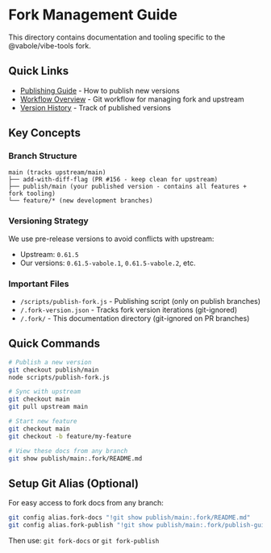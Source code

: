 # Fork Management Guide

This directory contains documentation and tooling specific to the @vabole/vibe-tools fork.

## Quick Links

- [Publishing Guide](./publish-guide.md) - How to publish new versions
- [Workflow Overview](./workflow.md) - Git workflow for managing fork and upstream
- [Version History](./version-log.md) - Track of published versions

## Key Concepts

### Branch Structure

```
main (tracks upstream/main)
├── add-with-diff-flag (PR #156 - keep clean for upstream)
├── publish/main (your published version - contains all features + fork tooling)
└── feature/* (new development branches)
```

### Versioning Strategy

We use pre-release versions to avoid conflicts with upstream:
- Upstream: `0.61.5`
- Our versions: `0.61.5-vabole.1`, `0.61.5-vabole.2`, etc.

### Important Files

- `/scripts/publish-fork.js` - Publishing script (only on publish branches)
- `/.fork-version.json` - Tracks fork version iterations (git-ignored)
- `/.fork/` - This documentation directory (git-ignored on PR branches)

## Quick Commands

```bash
# Publish a new version
git checkout publish/main
node scripts/publish-fork.js

# Sync with upstream
git checkout main
git pull upstream main

# Start new feature
git checkout main
git checkout -b feature/my-feature

# View these docs from any branch
git show publish/main:.fork/README.md
```

## Setup Git Alias (Optional)

For easy access to fork docs from any branch:

```bash
git config alias.fork-docs "!git show publish/main:.fork/README.md"
git config alias.fork-publish "!git show publish/main:.fork/publish-guide.md"
```

Then use: `git fork-docs` or `git fork-publish`
